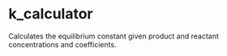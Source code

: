 # k_calculator
Calculates the equilibrium constant given product and reactant concentrations and coefficients. 

